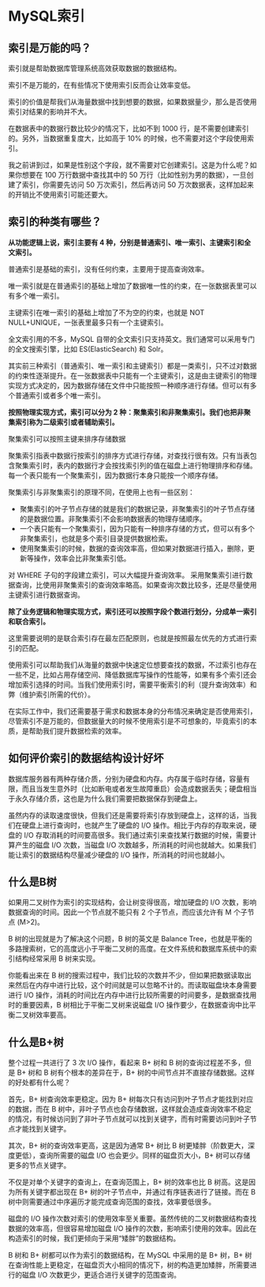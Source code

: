 # MySQL索引

## 索引是万能的吗？

索引就是帮助数据库管理系统高效获取数据的数据结构。

索引不是万能的，在有些情况下使用索引反而会让效率变低。

索引的价值是帮我们从海量数据中找到想要的数据，如果数据量少，那么是否使用索引对结果的影响并不大。

在数据表中的数据行数比较少的情况下，比如不到 1000 行，是不需要创建索引的。另外，当数据重复度大，比如高于 10% 的时候，也不需要对这个字段使用索引。

我之前讲到过，如果是性别这个字段，就不需要对它创建索引。这是为什么呢？如果你想要在 100 万行数据中查找其中的 50 万行（比如性别为男的数据），一旦创建了索引，你需要先访问 50 万次索引，然后再访问 50 万次数据表，这样加起来的开销比不使用索引可能还要大。

## 索引的种类有哪些？

**从功能逻辑上说，索引主要有 4 种，分别是普通索引、唯一索引、主键索引和全文索引。**

普通索引是基础的索引，没有任何约束，主要用于提高查询效率。

唯一索引就是在普通索引的基础上增加了数据唯一性的约束，在一张数据表里可以有多个唯一索引。

主键索引在唯一索引的基础上增加了不为空的约束，也就是 NOT NULL+UNIQUE，一张表里最多只有一个主键索引。

全文索引用的不多，MySQL 自带的全文索引只支持英文。我们通常可以采用专门的全文搜索引擎，比如 ES(ElasticSearch) 和 Solr。

其实前三种索引（普通索引、唯一索引和主键索引）都是一类索引，只不过对数据的约束性逐渐提升。在一张数据表中只能有一个主键索引，这是由主键索引的物理实现方式决定的，因为数据存储在文件中只能按照一种顺序进行存储。但可以有多个普通索引或者多个唯一索引。

**按照物理实现方式，索引可以分为 2 种：聚集索引和非聚集索引。我们也把非聚集索引称为二级索引或者辅助索引。**

聚集索引可以按照主键来排序存储数据

聚集索引指表中数据行按索引的排序方式进行存储，对查找行很有效。只有当表包含聚集索引时，表内的数据行才会按找索引列的值在磁盘上进行物理排序和存储。每一个表只能有一个聚集索引，因为数据行本身只能按一个顺序存储。

聚集索引与非聚集索引的原理不同，在使用上也有一些区别：

- 聚集索引的叶子节点存储的就是我们的数据记录，非聚集索引的叶子节点存储的是数据位置。非聚集索引不会影响数据表的物理存储顺序。
- 一个表只能有一个聚集索引，因为只能有一种排序存储的方式，但可以有多个非聚集索引，也就是多个索引目录提供数据检索。
- 使用聚集索引的时候，数据的查询效率高，但如果对数据进行插入，删除，更新等操作，效率会比非聚集索引低。

对 WHERE 子句的字段建立索引，可以大幅提升查询效率。
采用聚集索引进行数据查询，比使用非聚集索引的查询效率略高。如果查询次数比较多，还是尽量使用主键索引进行数据查询。

**除了业务逻辑和物理实现方式，索引还可以按照字段个数进行划分，分成单一索引和联合索引。**

这里需要说明的是联合索引存在最左匹配原则，也就是按照最左优先的方式进行索引的匹配。

使用索引可以帮助我们从海量的数据中快速定位想要查找的数据，不过索引也存在一些不足，比如占用存储空间、降低数据库写操作的性能等，如果有多个索引还会增加索引选择的时间。当我们使用索引时，需要平衡索引的利（提升查询效率）和弊（维护索引所需的代价）。

在实际工作中，我们还需要基于需求和数据本身的分布情况来确定是否使用索引，尽管索引不是万能的，但数据量大的时候不使用索引是不可想象的，毕竟索引的本质，是帮助我们提升数据检索的效率。

## 如何评价索引的数据结构设计好坏

数据库服务器有两种存储介质，分别为硬盘和内存。内存属于临时存储，容量有限，而且当发生意外时（比如断电或者发生故障重启）会造成数据丢失；硬盘相当于永久存储介质，这也是为什么我们需要把数据保存到硬盘上。

虽然内存的读取速度很快，但我们还是需要将索引存放到硬盘上，这样的话，当我们在硬盘上进行查询时，也就产生了硬盘的 I/O 操作。相比于内存的存取来说，硬盘的 I/O 存取消耗的时间要高很多。我们通过索引来查找某行数据的时候，需要计算产生的磁盘 I/O 次数，当磁盘 I/O 次数越多，所消耗的时间也就越大。如果我们能让索引的数据结构尽量减少硬盘的 I/O 操作，所消耗的时间也就越小。

## 什么是B树

如果用二叉树作为索引的实现结构，会让树变得很高，增加硬盘的 I/O 次数，影响数据查询的时间。因此一个节点就不能只有 2 个子节点，而应该允许有 M 个子节点 (M>2)。

B 树的出现就是为了解决这个问题，B 树的英文是 Balance Tree，也就是平衡的多路搜索树，它的高度远小于平衡二叉树的高度。在文件系统和数据库系统中的索引结构经常采用 B 树来实现。

你能看出来在 B 树的搜索过程中，我们比较的次数并不少，但如果把数据读取出来然后在内存中进行比较，这个时间就是可以忽略不计的。而读取磁盘块本身需要进行 I/O 操作，消耗的时间比在内存中进行比较所需要的时间要多，是数据查找用时的重要因素，B 树相比于平衡二叉树来说磁盘 I/O 操作要少，在数据查询中比平衡二叉树效率要高。

## 什么是B+树

整个过程一共进行了 3 次 I/O 操作，看起来 B+ 树和 B 树的查询过程差不多，但是 B+ 树和 B 树有个根本的差异在于，B+ 树的中间节点并不直接存储数据。这样的好处都有什么呢？

首先，B+ 树查询效率更稳定。因为 B+ 树每次只有访问到叶子节点才能找到对应的数据，而在 B 树中，非叶子节点也会存储数据，这样就会造成查询效率不稳定的情况，有时候访问到了非叶子节点就可以找到关键字，而有时需要访问到叶子节点才能找到关键字。

其次，B+ 树的查询效率更高，这是因为通常 B+ 树比 B 树更矮胖（阶数更大，深度更低），查询所需要的磁盘 I/O 也会更少。同样的磁盘页大小，B+ 树可以存储更多的节点关键字。

不仅是对单个关键字的查询上，在查询范围上，B+ 树的效率也比 B 树高。这是因为所有关键字都出现在 B+ 树的叶子节点中，并通过有序链表进行了链接。而在 B 树中则需要通过中序遍历才能完成查询范围的查找，效率要低很多。

磁盘的 I/O 操作次数对索引的使用效率至关重要。虽然传统的二叉树数据结构查找数据的效率高，但很容易增加磁盘 I/O 操作的次数，影响索引使用的效率。因此在构造索引的时候，我们更倾向于采用“矮胖”的数据结构。

B 树和 B+ 树都可以作为索引的数据结构，在 MySQL 中采用的是 B+ 树，B+ 树在查询性能上更稳定，在磁盘页大小相同的情况下，树的构造更加矮胖，所需要进行的磁盘 I/O 次数更少，更适合进行关键字的范围查询。